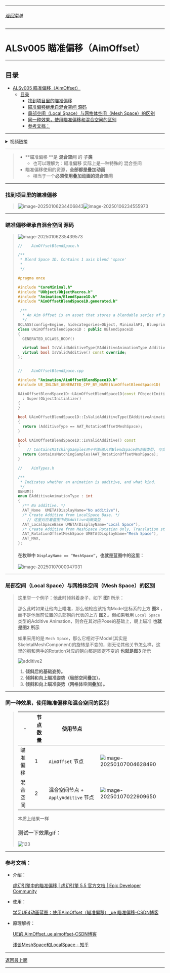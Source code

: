 
------

###### [返回菜单](../ALS_Menu.md)

------

# ALSv005 瞄准偏移（AimOffset）

------

## 目录

- [ALSv005 瞄准偏移（AimOffset）](#alsv005-瞄准偏移aimoffset)
  - [目录](#目录)
    - [找到项目里的瞄准偏移](#找到项目里的瞄准偏移)
    - [瞄准偏移继承自混合空间 源码](#瞄准偏移继承自混合空间-源码)
    - [局部空间（Local Space）与网格体空间（Mesh Space）的区别](#局部空间local-space与网格体空间mesh-space的区别)
    - [同一种效果，使用瞄准偏移和混合空间的区别](#同一种效果使用瞄准偏移和混合空间的区别)
    - [参考文档：](#参考文档)

------

<details>
<summary>视频链接</summary>

> [05瞄准偏移_哔哩哔哩_bilibili](https://www.bilibili.com/video/BV12f4y1r71N?spm_id_from=333.788.videopod.episodes&vd_source=9e1e64122d802b4f7ab37bd325a89e6c&p=6)

------

</details>

------

> - **瞄准偏移 **是 **混合空间** 的 **子类**
>   - 也可以理解为：瞄准偏移 实际上是一种特殊的 混合空间
> - 瞄准偏移使用的资源，**全部都是叠加动画**
>   - 相当于一个**必须使用叠加动画的混合空间**

------

### 找到项目里的瞄准偏移

> ![image-20250106234406843](./Image/ALSv005/image-20250106234406843.png)![image-20250106234555973](./Image/ALSv005/image-20250106234555973.png)
>
> 

------

### 瞄准偏移继承自混合空间 源码

> ![image-20250106235439573](./Image/ALSv005/image-20250106235439573.png)
>
> ```cpp
> //	AimOffsetBlendSpace.h
> 
> /**
>  * Blend Space 1D. Contains 1 axis blend 'space'
>  *
>  */
> 
> #pragma once 
> 
> #include "CoreMinimal.h"
> #include "UObject/ObjectMacros.h"
> #include "Animation/BlendSpace1D.h"
> #include "AimOffsetBlendSpace1D.generated.h"
> 
>  /**
>   * An Aim Offset is an asset that stores a blendable series of poses to help a character aim a weapon.
>   */
> UCLASS(config=Engine, hidecategories=Object, MinimalAPI, BlueprintType)
> class UAimOffsetBlendSpace1D : public UBlendSpace1D
> {
> 	GENERATED_UCLASS_BODY()
> 
> 	virtual bool IsValidAdditiveType(EAdditiveAnimationType AdditiveType) const override;
> 	virtual bool IsValidAdditive() const override;
> };
> 
> 
> //	AimOffsetBlendSpace.cpp
> 
> #include "Animation/AimOffsetBlendSpace1D.h"
> #include UE_INLINE_GENERATED_CPP_BY_NAME(AimOffsetBlendSpace1D)
> 
> UAimOffsetBlendSpace1D::UAimOffsetBlendSpace1D(const FObjectInitializer& ObjectInitializer)
> 	: Super(ObjectInitializer)
> {
> }
> 
> bool UAimOffsetBlendSpace1D::IsValidAdditiveType(EAdditiveAnimationType AdditiveType) const
> {
> 	return (AdditiveType == AAT_RotationOffsetMeshSpace);
> }
> 
> bool UAimOffsetBlendSpace1D::IsValidAdditive() const
> {
>     // ContainsMatchingSamples用于判断输入的BlendSpace的动画类型, 与实际的Sample的动画数据是否匹配
> 	return ContainsMatchingSamples(AAT_RotationOffsetMeshSpace);
> }
> 
> //	AimTypes.h
> 
> /** 
>  * Indicates whether an animation is additive, and what kind.
>  */
> UENUM()
> enum EAdditiveAnimationType : int
> {
> 	/** No additive. */
> 	AAT_None  UMETA(DisplayName="No additive"),
> 	/* Create Additive from LocalSpace Base. */
>     // 这里对应着蓝图中的Additive动画类型
> 	AAT_LocalSpaceBase UMETA(DisplayName="Local Space"),
> 	/* Create Additive from MeshSpace Rotation Only, Translation still will be LocalSpace. */
> 	AAT_RotationOffsetMeshSpace UMETA(DisplayName="Mesh Space"),
> 	AAT_MAX,
> };
> ```
>
> #### 在枚举中 `DisplayName == “MeshSpace”`，也就是蓝图中的这里：
> ![image-20250107000047031](./Image/ALSv005/image-20250107000047031.png)

------

### 局部空间（Local Space）与网格体空间（Mesh Space）的区别

> 这里举一个例子：他此时倾斜着身子，如下 **图1** 所示：
>
> 那么此时如果让他向上瞄准，那么他枪应该指向Model坐标系的上方 **图3** ，而不是他当前位置的头部朝向代表的上方 **图2** 。但如果我用 `Local Space` 类型的Additive Animation，则会在其对应Pose的基础上，朝上瞄准 **也就是图2 所示** 
>
> 如果采用的是 `Mesh Space`，那么它相对于Model(其实是SkeletalMeshComponent)的旋转是不变的，则无论其他关节怎么样，这里的胸和两手的Rotation对应的朝向都是固定不变的 **也就是图3** 所示 
>
> ![additive2](./Image/ALSv005/additive2.png)
>
> 1. **倾斜后的基础姿势。**
> 2. **倾斜和向上瞄准姿势（局部空间叠加）。**
> 3. **倾斜和向上瞄准姿势（网格体空间叠加）。**

------

### 同一种效果，使用瞄准偏移和混合空间的区别

> | -        | 节点数量 | 使用节点                            |                                                              |
> | -------- | -------- | ----------------------------------- | ------------------------------------------------------------ |
> | 瞄准偏移 | 1        | `AimOffset` 节点                    | ![image-20250107004628490](./Image/ALSv005/image-20250107004628490.png) |
> | 混合空间 | 2        | 混合空间节点 + `ApplyAdditive` 节点 | ![image-20250107022909650](./Image/ALSv005/image-20250107022909650.png) |
>
> 本质上结果一样
>
> ### 测试一下效果gif：
> ![123](./Image/ALSv005/123.gif)

------

### 参考文档：

- 介绍：

  [虚幻引擎中的瞄准偏移 | 虚幻引擎 5.5 官方文档 | Epic Developer Community](https://dev.epicgames.com/documentation/zh-cn/unreal-engine/aim-offset-in-unreal-engine#创建和设置)

- 使用：

  [学习UE4动画蓝图：使用AimOffset（瞄准偏移）_ue 瞄准偏移-CSDN博客](https://blog.csdn.net/u013412391/article/details/106976556)

- 原理解析：

  [UE的 AimOffset_ue aimoffset-CSDN博客](https://blog.csdn.net/alexhu2010q/article/details/125059899?ops_request_misc=%7B%22request%5Fid%22%3A%2286f81808e69f6cd0f48389224fc88b19%22%2C%22scm%22%3A%2220140713.130102334..%22%7D&request_id=86f81808e69f6cd0f48389224fc88b19&biz_id=0&utm_medium=distribute.pc_search_result.none-task-blog-2~all~sobaiduend~default-1-125059899-null-null.142^v101^pc_search_result_base9&utm_term=AimOffset&spm=1018.2226.3001.4187)
  
  [浅谈MeshSpace和LocalSpace - 知乎](https://zhuanlan.zhihu.com/p/33234659?utm_medium=social&utm_psn=1859792229582909440&utm_source=wechat_session)

___________________________________________________________________________________________

[返回最上面](#返回菜单)
___________________________________________________________________________________________
